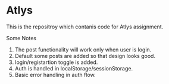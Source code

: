 # Atlys

This is the repositroy which contanis code for Atlys assignment.

Some Notes
1. The post functionality will work only when user is login.
2. Default some posts are added so that design looks good.
3. login/registartion toggle is added.
4. Auth is handled in localStorage/sessionStorage.
5. Basic error handling in auth flow. 
